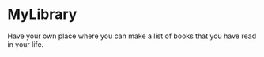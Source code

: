 # MyLibrary
Have your own place where you can make a list of books that you have read in your life. 
